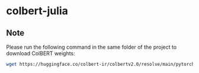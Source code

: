 # colbert-julia

## Note
Please run the following command in the same folder of the project to download ColBERT weights:
```bash
wget https://huggingface.co/colbert-ir/colbertv2.0/resolve/main/pytorch_model.bin?download=true -O pytorch_model.bin
```